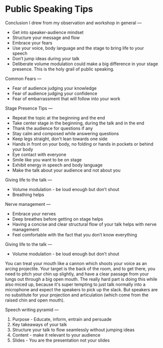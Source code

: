 # Public Speaking Tips

Conclusion I drew from my observation and workshop in general —
- Get into speaker-audience mindset
- Structure your message and flow
- Embrace your fears
- Use your voice, body language and the stage to bring life to your speech
- Don’t jump ideas during your talk
- Deliberate volume modulation could make a big difference in your stage presence. This is the holy grail of public speaking.

Common Fears —
- Fear of audience judging your knowledge
- Fear of audience judging your confidence
- Fear of embarrassment that will follow into your work

Stage Presence Tips —
- Repeat the topic at the beginning and the end
- Take center stage in the beginning, during the talk and in the end
- Thank the audience for questions if any
- Stay calm and composed while answering questions
- Keep legs straight, don’t lean towards one side
- Hands in front on your body, no folding or hands in pockets or behind your body
- Eye contact with everyone
- Smile like you want to be on stage
- Exhibit energy in speech and body language
- Make the talk about your audience and not about you

Giving life to the talk —
- Volume modulation - be loud enough but don’t shout
- Breathing helps

Nerve management —
- Embrace your nerves
- Deep breathes before getting on stage helps
- Having a concise and clear structural flow of your talk helps with nerve management
- Feel comfortable with the fact that you don’t know everything

Giving life to the talk —
- Volume modulation - be loud enough but don’t shout

You can treat your mouth like a cannon which shoots your voice as an arcing projectile. Your target is the back of the room, and to get there, you need to pitch your chin up slightly, and have a clear passage from your lungs out through a big open mouth.
The really hard part is doing this while also miced up, because it's super tempting to just talk normally into a microphone and expect the speakers to pick up the slack. But speakers are no substitute for your projection and articulation (which come from the raised chin and open mouth).

Speech writing pyramid —
1. Purpose - Educate, inform, entrain and persuade
2. Key takeaways of your talk
3. Structure your talk to flow seamlessly without jumping ideas
4. Content - make it relevant to your audience
5. Slides - You are the presentation not your slides